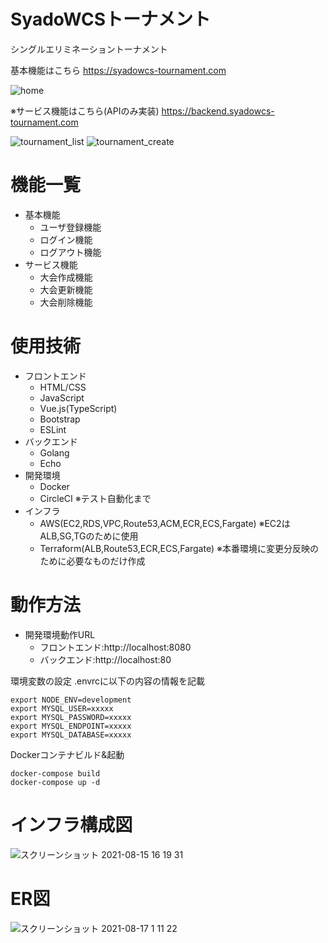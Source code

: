 # SyadoWCSトーナメント

シングルエリミネーショントーナメント

基本機能はこちら
https://syadowcs-tournament.com

![home](https://user-images.githubusercontent.com/8272683/129481464-a7c1ab38-aa16-469c-b08d-13d3aaece422.png)

※サービス機能はこちら(APIのみ実装)
https://backend.syadowcs-tournament.com

![tournament_list](https://user-images.githubusercontent.com/8272683/129481515-fdd439b1-d83e-40cc-ac15-d96d0d0a38bb.png)
![tournament_create](https://user-images.githubusercontent.com/8272683/129481519-58c7dd61-afba-42c5-8346-8b50b6a89b3e.png)

# 機能一覧
- 基本機能
  - ユーザ登録機能
  - ログイン機能
  - ログアウト機能
- サービス機能
  - 大会作成機能
  - 大会更新機能
  - 大会削除機能

# 使用技術
- フロントエンド
  - HTML/CSS
  - JavaScript
  - Vue.js(TypeScript)
  - Bootstrap
  - ESLint
- バックエンド
  - Golang
  - Echo
- 開発環境
  - Docker
  - CircleCI ※テスト自動化まで
- インフラ
  - AWS(EC2,RDS,VPC,Route53,ACM,ECR,ECS,Fargate) ※EC2はALB,SG,TGのために使用
  - Terraform(ALB,Route53,ECR,ECS,Fargate) ※本番環境に変更分反映のために必要なものだけ作成

# 動作方法

- 開発環境動作URL
  - フロントエンド:http://localhost:8080
  - バックエンド:http://localhost:80

環境変数の設定
.envrcに以下の内容の情報を記載
```
export NODE_ENV=development
export MYSQL_USER=xxxxx
export MYSQL_PASSWORD=xxxxx
export MYSQL_ENDPOINT=xxxxx
export MYSQL_DATABASE=xxxxx
```
Dockerコンテナビルド&起動
```
docker-compose build
docker-compose up -d
```

# インフラ構成図
![スクリーンショット 2021-08-15 16 19 31](https://user-images.githubusercontent.com/8272683/129470462-4dcdb8da-9a64-433e-bc44-a7419a443ed9.png)

# ER図
![スクリーンショット 2021-08-17 1 11 22](https://user-images.githubusercontent.com/8272683/129595256-0253d18e-4080-4359-9ea7-be5c835e754d.png)
